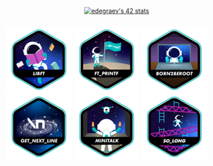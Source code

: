 <div align="center" style="display: grid; place-content: center;">

[![edegraev's 42 stats](https://badge.mediaplus.ma/darkblue/edegraev?1337Badge=off&UM6P=off)](https://github.com/oakoudad/badge42)

</div>

[<img src="badges/libfte.png"/>](https://github.com/enzodeg42/libft)
[<img src="badges/ft_printfe.png"/>](https://github.com/enzodeg42/ft_printf)
[<img src="badges/born2beroote.png"/>](https://github.com/enzodeg42/born2beroot)
[<img src="badges/get_next_linee.png"/>](https://github.com/enzodeg42/get_next_line)
[<img src="badges/minitalke.png"/>](https://github.com/enzodeg42/minitalk)
[<img src="badges/so_longe.png"/>](https://github.com/enzodeg42/so_long)
